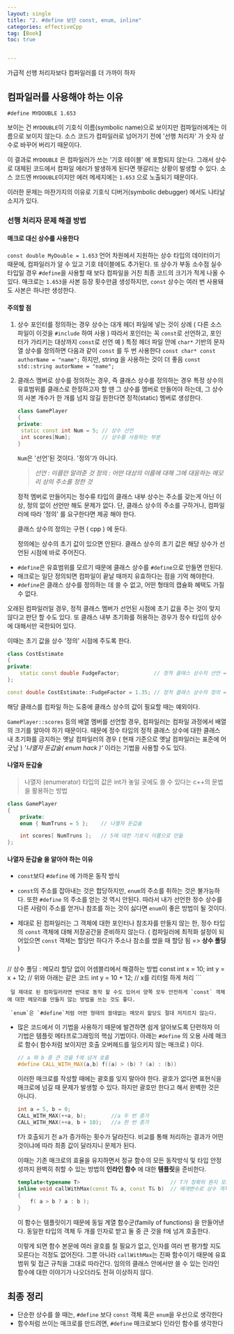 ```yaml
---
layout: single
title: "2. #define 보단 const, enum, inline"
categories: effectiveCpp
tag: [Book]
toc: true


---
```




가급적 선행 처리자보다 컴파일러를 더 가까이 하자



## 컴파일러를 사용해야 하는 이유

`#define MYDOUBLE 1.653`

보이는 건 `MYDOUBLE`이 기호식 이름(symbolic name)으로 보이지만 컴파일러에게는 이름으로 보이지 않는다. 소스 코드가 컴파일러로 넘어가기 전에 '선행 처리자' 가 숫자 상수로 바꾸어 버리기 때문이다.

이 결과로 `MYDOUBLE` 은 컴파일러가 쓰는 '기호 테이블' 에 포함되지 않는다. 그래서 상수로 대체된 코드에서 컴파일 에러가 발생하게 된다면 헷갈리는 상황이 발생할 수 있다. 소스 코드엔 `MYDOUBLE`이지만 에러 메세지에는 `1.653` 으로 노출되기 때문이다.

이러한 문제는 마찬가지의 이유로 기호식 디버거(symbolic debugger) 에서도 나타날 소지가 있다. 



### 선행 처리자 문제 해결 방법

#### 매크로 대신 상수를 사용한다

`const double MyDouble = 1.653` 
언어 차원에서 지원하는 상수 타입의 데이터이기 때문에, 컴파일러가 알 수 있고 기호 테이블에도 추가된다.
또 상수가 부동 소수점 실수 타입일 경우 `#define`을 사용할 때 보다 컴파일을 거친 최종 코드의 크기가 적게 나올 수 있다.
매크로는 `1.653`을 사본 등장 횟수만큼 생성하지만, `const` 상수는 여러 번 사용돼도 사본은 하나만 생성한다.  

#### 주의할 점

1. 상수 포인터를 정의하는 경우
   상수는 대개 헤더 파일에 넣는 것이 상례 ( 다른 소스 파일이 이것을 `#include` 하여 사용 )
   따라서 포인터는 꼭 `const`로 선언하고, 포인터가 가리키는 대상까지 `const`로 선언
   예 ) 특정 헤더 파일 안에 `char*` 기반의 문자열 상수를 정의하면 다음과 같이 `const` 를 두 번 사용한다 
   `const char* const authorName = "name";`
   하지만, string 을 사용하는 것이 더 좋음
   `const std::string autorName = "name";`

2. 클래스 멤버로 상수를 정의하는 경우, 즉 클래스 상수를 정의하는 경우
   특정 상수의 유효범위를 클래스로 한정하고자 할 땐 그 상수를 멤버로 만들어야 하는데, 그 상수의 사본 개수가 한 개를 넘지 않길 원한다면 정적(static) 멤버로 생성한다.

   ```c++
   class GamePlayer
   {
   private:
   	static const int Num = 5; // 상수 선언
   	int scores[Num];          // 상수를 사용하는 부분
   }
   ```

   `Num`은 '선언'된 것이다. '정의'가 아니다.

   > *선언 : 이름만 알려준 것*
   > *정의 : 어떤 대상의 이름에 대해 그에 대응하는 메모리 상의 주소를 정한 것*

   정적 멤버로 만들어지는 정수류 타입의 클래스 내부 상수는 주소를 갖는게 아닌 이상, 정의 없이 선언만 해도 문제가 없다. 단, 클래스 상수의 주소를 구하거나, 컴파일러에 따라 '정의' 를 요구한다면 제공 해야 한다.

   클래스 상수의 정의는 구현 ( cpp ) 에 둔다. 

   정의에는 상수의 초기 값이 있으면 안된다. 클래스 상수의 초기 값은 해당 상수가 선언된 시점에 바로 주어진다.   
   

- `#define`은 유효범위를 모르기 때문에 클래스 상수를 `#define`으로 만들면 안된다.
- 매크로는 일단 정의되면 컴파일이 끝날 때까지 유효하다는 점을 기억 해야한다.
- `#define`은 클래스 상수를 정의하는 데 쓸 수 없고, 어떤 형태의 캡슐화 혜택도 가질 수 없다. 

오래된 컴파일러일 경우, 정적 클래스 멤버가 선언된 시점에 초기 값을 주는 것이 맞지 않다고 판단 할 수도 있다. 또 클래스 내부 초기화를 허용하는 경우가 정수 타입의 상수에 대해서만 국한되어 있다. 

이때는 초기 값을 상수 '정의' 시점에 주도록 한다.

   ```c++
   class CostEstimate 
   {
   private:
       static const double FudgeFactor;           // 정적 클래스 상수의 선언 => 헤더 파일에 둠
   };
   
   const double CostEstimate::FudgeFactor = 1.35; // 정적 클래스 상수의 정의 => 구현 파일에 둠
   ```

해당 클래스를 컴파일 하는 도중에 클래스 상수의 값이 필요할 때는 예외이다.

`GamePlayer::scores` 등의 배열 멤버를 선언할 경우, 컴파일러는 컴파일 과정에서 배열의 크기를 알아야 하기 때문이다. 때문에 정수 타입의 정적 클래스 상수에 대한 클래스 내 초기화를 금지하는 옛날 컴파일러의 경우 ( 현재 기준으로 옛날 컴파일러는 표준에 어긋남 ) *'나열자 둔갑술( enum hack )'* 이라는 기법을 사용할 수도 있다.  

#### 나열자 둔갑술

   > 나열자 (enumerator) 타입의 값은 int가 놓일 곳에도 쓸 수 있다는 c++의 문법을 활용하는 방법

   ```c++
   class GamePlayer
   {
       private:
       enum { NumTruns = 5 };    // 나열자 둔갑술
   
       int scores[ NumTruns ];   // 5에 대한 기호식 이름으로 만듦
   };
   ```

   #### 나열자 둔갑술 을 알아야 하는 이유

   - `const`보다 `#define` 에 가까운 동작 방식
   
   - `const`의 주소를 잡아내는 것은 합당하지만, `enum`의 주소를 취하는 것은 불가능하다. 또한 `#define` 의 주소를 얻는 것 역시 안된다. 따라서 내가 선언한 정수 상수를 다른 사람이 주소를 얻거나 참조를 하는 것이 싫다면 `enum`이 좋은 방법이 될 것이다. 
   
   - 제대로 된 컴파일러는 그 객체에 대한 포인터나 참조자를 만들지 않는 한, 정수 타입의 `const` 객체에 대해 저장공간을 준비하지 않는다. ( 컴파일러에 최적화 설정이 되어있으면 `const` 객체는 할당만 하다가 주소나 참소를 썼을 때 할당 됨 => **상수 폴딩** ) 
   
     ```c++
   // 상수 폴딩 : 메모리 할당 없이 어셈블리에서 해결하는 방법
     const int x = 10;
   int y = x + 12;
     // 위와 아래는 같은 코드
     int y = 10 + 12; // x를 리터럴 하게 처리
     ```
     
     덜 제대로 된 컴파일러라면 반대로 동작 할 수도 있어서 양쪽 모두 안전하게 `const` 객체에 대한 메모리를 만들지 않는 방법을 쓰는 것도 좋다. 
     
     `enum`은 `#define`처럼 어떤 형태의 쓸데없는 메모리 할당도 절대 저지르지 않는다. 
   
   - 많은 코드에서 이 기법을 사용하기 때문에 발견하면 쉽게 알아보도록 단련하자
     이 기법은 템플릿 메타프로그래밍의 핵심 기법이다.
     아래는 `#define` 의 오용 사례 매크로 함수( 함수처럼 보이지만 호출 오버헤드를 일으키지 않는 매크로 ) 이다. 
   
     ```c++
     // a 와 b 중 큰 것을 f에 넘겨 호출
     #define CALL_WITH_MAX(a,b) f((a) > (b) ? (a) : (b))
     ```
   
     이러한 매크로를 작성할 때에는 괄호를 잊지 말아야 한다. 괄호가 없다면 표현식을 매크로에 넘길 때 문제가 발생할 수 있다. 하지만 괄호만 한다고 해서 완벽한 것은 아니다.
   
     ```c++
     int a = 5, b = 0;
     CALL_WITH_MAX(++a, b);        //a 두 번 증가
     CALL_WITH_MAX(++a, b + 10);   //a 한 번 증가
     ```
   
     f가 호출되기 전 a가 증가하는 횟수가 달라진다. 비교를 통해 처리하는 결과가 어떤 것이냐에 따라 최종 값이 달라지니 문제가 된다. 
   
     이때는 기존 매크로의 효율을 유지하면서 정규 함수의 모든 동작방식 및 타입 안정성까지 완벽히 취할 수 있는 방법의 **인라인 함수** 에 대한 **템플릿**을 준비한다.
   
     ```c++
     template<typename T>                             // T가 정확히 뭔지 모르기 때문에
     inline void callWithMax(const T& a, const T& b)  // 매개변수로 상수 객체에 대한 참조자 사용
     {
         f( a > b ? a : b );
     }
     ```
   
     이 함수는 템플릿이기 때문에 동일 계열 함수군(family of functions) 을 만들어낸다. 동일한 타입의 객체 두 개를 인자로 받고 둘 중 큰 것을 f에 넘겨 호출한다.
   
     이렇게 되면 함수 본문에 여러 괄호를 칠 필요가 없고, 인자를 여러 번 평가할 지도 모른다는 걱정도 없어진다.
     그뿐 아니라 `callWithMax`는 진짜 함수이기 때문에 유효범위 및 접근 규칙을 그대로 따라간다. 임의의 클래스 안에서만 쓸 수 있는 인라인 함수에 대한 이야기가 나오더라도 전혀 이상하지 않다.
   
     

## 최종 정리

 - 단순한 상수를 쓸 때는, `#define` 보다 `const` 객체 혹은 `enum`을 우선으로 생각한다
 - 함수처럼 쓰이는 매크로를 만드려면, `#define` 매크로보다 인라인 함수를 생각한다


​     

​     
